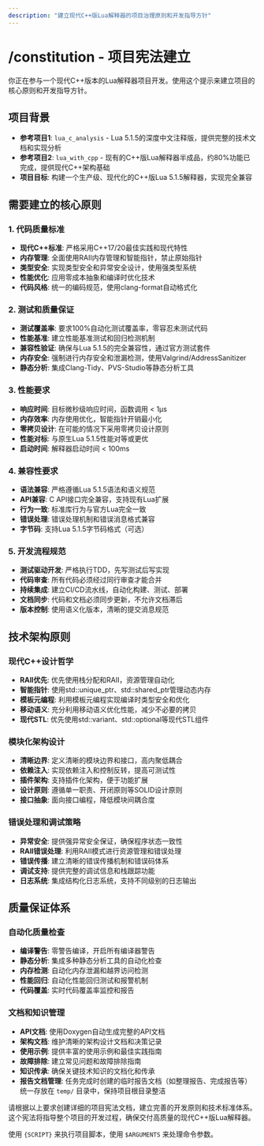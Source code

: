```yaml
---
description: "建立现代C++版Lua解释器的项目治理原则和开发指导方针"
---
```


# /constitution - 项目宪法建立

你正在参与一个现代C++版本的Lua解释器项目开发。使用这个提示来建立项目的核心原则和开发指导方针。

## 项目背景

- **参考项目1**: `lua_c_analysis` - Lua 5.1.5的深度中文注释版，提供完整的技术文档和实现分析
- **参考项目2**: `lua_with_cpp` - 现有的C++版Lua解释器半成品，约80%功能已完成，提供现代C++架构基础
- **项目目标**: 构建一个生产级、现代化的C++版Lua 5.1.5解释器，实现完全兼容

## 需要建立的核心原则

### 1. 代码质量标准
- **现代C++标准**: 严格采用C++17/20最佳实践和现代特性
- **内存管理**: 全面使用RAII内存管理和智能指针，禁止原始指针
- **类型安全**: 实现类型安全和异常安全设计，使用强类型系统
- **性能优化**: 应用零成本抽象和编译时优化技术
- **代码风格**: 统一的编码规范，使用clang-format自动格式化

### 2. 测试和质量保证
- **测试覆盖率**: 要求100%自动化测试覆盖率，零容忍未测试代码
- **性能基准**: 建立性能基准测试和回归检测机制
- **兼容性验证**: 确保与Lua 5.1.5的完全兼容性，通过官方测试套件
- **内存安全**: 强制进行内存安全和泄漏检测，使用Valgrind/AddressSanitizer
- **静态分析**: 集成Clang-Tidy、PVS-Studio等静态分析工具

### 3. 性能要求
- **响应时间**: 目标微秒级响应时间，函数调用 < 1μs
- **内存效率**: 内存使用优化，智能指针开销最小化
- **零拷贝设计**: 在可能的情况下采用零拷贝设计原则
- **性能对标**: 与原生Lua 5.1.5性能对等或更优
- **启动时间**: 解释器启动时间 < 100ms

### 4. 兼容性要求
- **语法兼容**: 严格遵循Lua 5.1.5语法和语义规范
- **API兼容**: C API接口完全兼容，支持现有Lua扩展
- **行为一致**: 标准库行为与官方Lua完全一致
- **错误处理**: 错误处理机制和错误消息格式兼容
- **字节码**: 支持Lua 5.1.5字节码格式（可选）

### 5. 开发流程规范
- **测试驱动开发**: 严格执行TDD，先写测试后写实现
- **代码审查**: 所有代码必须经过同行审查才能合并
- **持续集成**: 建立CI/CD流水线，自动化构建、测试、部署
- **文档同步**: 代码和文档必须同步更新，不允许文档滞后
- **版本控制**: 使用语义化版本，清晰的提交消息规范

## 技术架构原则

### 现代C++设计哲学
- **RAII优先**: 优先使用栈分配和RAII，资源管理自动化
- **智能指针**: 使用std::unique_ptr、std::shared_ptr管理动态内存
- **模板元编程**: 利用模板元编程实现编译时类型安全和优化
- **移动语义**: 充分利用移动语义优化性能，减少不必要的拷贝
- **现代STL**: 优先使用std::variant、std::optional等现代STL组件

### 模块化架构设计
- **清晰边界**: 定义清晰的模块边界和接口，高内聚低耦合
- **依赖注入**: 实现依赖注入和控制反转，提高可测试性
- **插件架构**: 支持插件化架构，便于功能扩展
- **设计原则**: 遵循单一职责、开闭原则等SOLID设计原则
- **接口抽象**: 面向接口编程，降低模块间耦合度

### 错误处理和调试策略
- **异常安全**: 提供强异常安全保证，确保程序状态一致性
- **RAII错误处理**: 利用RAII模式进行资源管理和错误处理
- **错误传播**: 建立清晰的错误传播机制和错误码体系
- **调试支持**: 提供完整的调试信息和栈跟踪功能
- **日志系统**: 集成结构化日志系统，支持不同级别的日志输出

## 质量保证体系

### 自动化质量检查
- **编译警告**: 零警告编译，开启所有编译器警告
- **静态分析**: 集成多种静态分析工具的自动化检查
- **内存检测**: 自动化内存泄漏和越界访问检测
- **性能回归**: 自动化性能回归测试和报警机制
- **代码覆盖**: 实时代码覆盖率监控和报告

### 文档和知识管理
- **API文档**: 使用Doxygen自动生成完整的API文档
- **架构文档**: 维护清晰的架构设计文档和决策记录
- **使用示例**: 提供丰富的使用示例和最佳实践指南
- **故障排除**: 建立常见问题和故障排除指南
- **知识传承**: 确保关键技术知识的文档化和传承
- **报告文档管理**: 任务完成时创建的临时报告文档（如整理报告、完成报告等）统一存放在 `temp/` 目录中，保持项目根目录整洁

请根据以上要求创建详细的项目宪法文档，建立完善的开发原则和技术标准体系。这个宪法将指导整个项目的开发过程，确保交付高质量的现代C++版Lua解释器。

使用 `{SCRIPT}` 来执行项目脚本，使用 `$ARGUMENTS` 来处理命令参数。